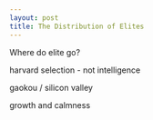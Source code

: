 ```yaml
---
layout: post
title: The Distribution of Elites
---
```

Where do elite go?

harvard selection - not intelligence

gaokou / silicon valley

growth and calmness
